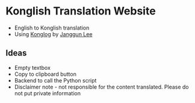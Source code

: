# Konglish Translation Website

- English to Konglish translation
- Using [Konglog](https://github.com/Lee-Janggun/CS579-Project.git) by [Janggun Lee](https://github.com/Lee-Janggun)

## Ideas

- Empty textbox
- Copy to clipboard button
- Backend to call the Python script
- Disclaimer note - not responsible for the content translated. Please do not put private information
